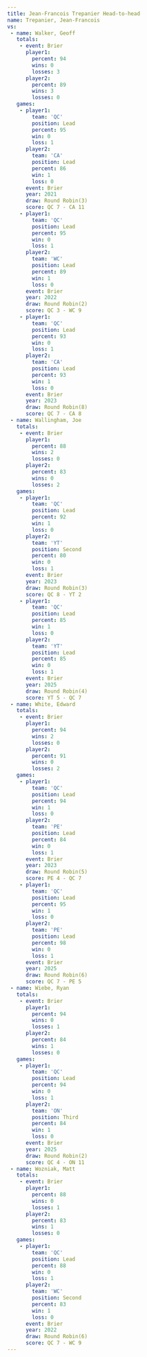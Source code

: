 ```yaml
---
title: Jean-Francois Trepanier Head-to-head
name: Trepanier, Jean-Francois
vs:
 - name: Walker, Geoff
   totals:
    - event: Brier
      player1:
        percent: 94
        wins: 0
        losses: 3
      player2:
        percent: 89
        wins: 3
        losses: 0
   games:
    - player1:
        team: 'QC'
        position: Lead
        percent: 95
        win: 0
        loss: 1
      player2:
        team: 'CA'
        position: Lead
        percent: 86
        win: 1
        loss: 0
      event: Brier
      year: 2021
      draw: Round Robin(3)
      score: QC 7 - CA 11
    - player1:
        team: 'QC'
        position: Lead
        percent: 95
        win: 0
        loss: 1
      player2:
        team: 'WC'
        position: Lead
        percent: 89
        win: 1
        loss: 0
      event: Brier
      year: 2022
      draw: Round Robin(2)
      score: QC 3 - WC 9
    - player1:
        team: 'QC'
        position: Lead
        percent: 93
        win: 0
        loss: 1
      player2:
        team: 'CA'
        position: Lead
        percent: 93
        win: 1
        loss: 0
      event: Brier
      year: 2023
      draw: Round Robin(8)
      score: QC 7 - CA 8
 - name: Wallingham, Joe
   totals:
    - event: Brier
      player1:
        percent: 88
        wins: 2
        losses: 0
      player2:
        percent: 83
        wins: 0
        losses: 2
   games:
    - player1:
        team: 'QC'
        position: Lead
        percent: 92
        win: 1
        loss: 0
      player2:
        team: 'YT'
        position: Second
        percent: 80
        win: 0
        loss: 1
      event: Brier
      year: 2023
      draw: Round Robin(3)
      score: QC 8 - YT 2
    - player1:
        team: 'QC'
        position: Lead
        percent: 85
        win: 1
        loss: 0
      player2:
        team: 'YT'
        position: Lead
        percent: 85
        win: 0
        loss: 1
      event: Brier
      year: 2025
      draw: Round Robin(4)
      score: YT 5 - QC 7
 - name: White, Edward
   totals:
    - event: Brier
      player1:
        percent: 94
        wins: 2
        losses: 0
      player2:
        percent: 91
        wins: 0
        losses: 2
   games:
    - player1:
        team: 'QC'
        position: Lead
        percent: 94
        win: 1
        loss: 0
      player2:
        team: 'PE'
        position: Lead
        percent: 84
        win: 0
        loss: 1
      event: Brier
      year: 2023
      draw: Round Robin(5)
      score: PE 4 - QC 7
    - player1:
        team: 'QC'
        position: Lead
        percent: 95
        win: 1
        loss: 0
      player2:
        team: 'PE'
        position: Lead
        percent: 98
        win: 0
        loss: 1
      event: Brier
      year: 2025
      draw: Round Robin(6)
      score: QC 7 - PE 5
 - name: Wiebe, Ryan
   totals:
    - event: Brier
      player1:
        percent: 94
        wins: 0
        losses: 1
      player2:
        percent: 84
        wins: 1
        losses: 0
   games:
    - player1:
        team: 'QC'
        position: Lead
        percent: 94
        win: 0
        loss: 1
      player2:
        team: 'ON'
        position: Third
        percent: 84
        win: 1
        loss: 0
      event: Brier
      year: 2025
      draw: Round Robin(2)
      score: QC 4 - ON 11
 - name: Wozniak, Matt
   totals:
    - event: Brier
      player1:
        percent: 88
        wins: 0
        losses: 1
      player2:
        percent: 83
        wins: 1
        losses: 0
   games:
    - player1:
        team: 'QC'
        position: Lead
        percent: 88
        win: 0
        loss: 1
      player2:
        team: 'WC'
        position: Second
        percent: 83
        win: 1
        loss: 0
      event: Brier
      year: 2022
      draw: Round Robin(6)
      score: QC 7 - WC 9
---
```


